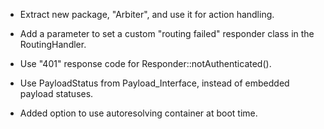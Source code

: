 - Extract new package, "Arbiter", and use it for action handling.

- Add a parameter to set a custom "routing failed" responder class in the RoutingHandler.

- Use "401" response code for Responder::notAuthenticated().

- Use PayloadStatus from Payload_Interface, instead of embedded payload statuses.

- Added option to use autoresolving container at boot time.
